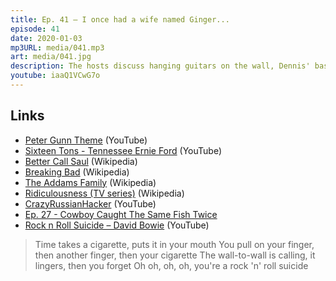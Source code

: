 ```yaml
---
title: Ep. 41 – I once had a wife named Ginger...
episode: 41
date: 2020-01-03
mp3URL: media/041.mp3
art: media/041.jpg
description: The hosts discuss hanging guitars on the wall, Dennis' basement quads, a new style of "lowest spade" poker, Better Call Saul, The Patriarchy, The Addams Family, jumping ramps on bicycles as kids, and the logistics of fly fishing.
youtube: iaaQ1VCwG7o
---
```


## Links

- [Peter Gunn Theme](https://www.youtube.com/watch?v=oysMt8iL9UE) (YouTube)
- [Sixteen Tons - Tennessee Ernie Ford](https://www.youtube.com/watch?v=zUpTJg2EBpw) (YouTube)
- [Better Call Saul](https://en.wikipedia.org/wiki/Better_Call_Saul) (Wikipedia)
- [Breaking Bad](https://en.wikipedia.org/wiki/Breaking_Bad) (Wikipedia)
- [The Addams Family](https://en.wikipedia.org/wiki/The_Addams_Family) (Wikipedia)
- [Ridiculousness (TV series)](<https://en.wikipedia.org/wiki/Ridiculousness_(TV_series)>) (Wikipedia)
- [CrazyRussianHacker](<https://en.wikipedia.org/wiki/Ridiculousness_(TV_series)>) (YouTube)
- [Ep. 27 - Cowboy Caught The Same Fish Twice](https://happyhour.fm/027)
- [Rock n Roll Suicide – David Bowie](https://www.youtube.com/watch?v=9jg4ekLG9Zo) (YouTube)

> Time takes a cigarette, puts it in your mouth
> You pull on your finger, then another finger, then your cigarette
> The wall-to-wall is calling, it lingers, then you forget
> Oh oh, oh, oh, you're a rock 'n' roll suicide
